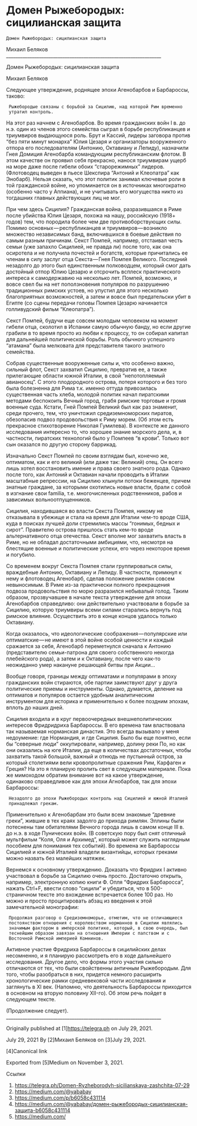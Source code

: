 #     Домен Рыжебородых: сицилианская защита
    Домен Рыжебородых: сицилианская защита

   Михаил Беляков
     __________________________________________________________________

Домен Рыжебородых: сицилианская защита

   Михаил Беляков

   Следующее утверждение, роднящее эпохи Агенобарбов и Барбароссы, таково:

     Рыжебородые связаны с борьбой за Сицилию, над которой Рим временно
     утратил контроль.

   На этот раз начнем с Агенобарбов. Во время гражданских войн I в. до
   н.э. один из членов этого семейства сыграл в борьбе республиканцев и
   триумвиров выдающуюся роль. Брут и Кассий, лидеры заговора против “без
   пяти минут монарха” Юлия Цезаря и организаторы вооруженного отпора его
   последователям (Антонию, Октавиану и Лепиду), назначили Гнея Домиция
   Агенобарба командующим республиканским флотом. В этом качестве он
   проявил себя прекрасно, нанося триумвирам ущерб на море даже после
   гибели обоих “старорежимных” лидеров. (Флотоводец выведен в пьесе
   Шекспира “Антоний и Клеопатра” как Энобарб). Нельзя сказать, что этот
   политик занимал ключевые роли в той гражданской войне, но упоминается
   он в источниках многократно (особенно часто у Аппиана), и не учитывать
   его могущества никто из тогдашних главных действующих лиц не мог.

   При чем здесь Сицилия? Гражданская война, разразившаяся в Риме после
   убийства Юлия Цезаря, похожа на нашу, российскую (1918+ годов) тем, что
   породила более чем две противоборствующих силы. Помимо
   основных — республиканцев и триумвиров — возникло множество независимых
   банд, включившихся в боевые действия по самым разным причинам. Секст
   Помпей, например, отстаивал честь семьи (уже запахло Сицилией, не
   правда ли) после того, как она осиротела и не получила почестей и
   богатств, которые причитались ее членам в силу заслуг отца
   Секста — Гнея Помпея Великого. Последний незадолго до этого был
   единственным полководцем, который смог дать достойный отпор Юлию Цезарю
   и отсрочить всплеск практического интереса к самодержавию на несколько
   лет. Помпей, возможно, и вовсе свел бы на нет поползновения популяров
   по разрушению традиционных римских устоев, но упустил для этого
   несколько благоприятных возможностей, а затем и вовсе был предательски
   убит в Египте (со сцены передачи головы Помпея Цезарю начинается
   голливудский фильм “Клеопатра”).

   Секст Помпей, будучи еще совсем молодым человеком на момент гибели
   отца, сколотил в Испании самую обычную банду, но если другие грабили в
   то время просто из любви к процессу, то он собирал капитал для
   дальнейшей политической борьбы. Роль обычного успешного “атамана” была
   мелковата для представителя такого знатного семейства.

   Собрав существенные вооруженные силы и, что особенно важно, сильный
   флот, Секст захватил Сицилию, превратив ее, а также прилегающие области
   южной Италии, в свой “непотопляемый авианосец”. С этого плодородного
   острова, потеря которого и без того была болезненна для Рима т.к.
   именно оттуда привозилась существенная часть хлеба, молодой политик
   начал пиратскими методами беспокоить Вечный город, грабя римские
   торговые и громя военные суда. Кстати, Гней Помпей Великий был как раз
   знаменит, среди прочего, тем, что уничтожил средиземноморских пиратов,
   обезопасив подвоз продовольствия к Риму морем. (Об этом есть прекрасное
   стихотворение Николая Гумилева). В контексте же данного исследования
   интересно то, что хорошее знание морского дела, и, в частности,
   пиратских технологий было у Помпеев “в крови”. Только вот сын оказался
   по другую сторону баррикад.

   Изначально Секст Помпей по своим взглядам был, конечно же, оптиматом,
   как и его великий (или даже так: Великий) отец. Он всего лишь хотел
   восстановить имение и права своего знатного рода. Однако после того,
   как Антоний и Октавиан начали проводить в Италии масштабные репрессии,
   на Сицилию хлынули потоки беженцев, причем знатные граждане, за
   которыми охотились новые власти, брали с собой в изгнание свои familia,
   т.е. многочисленных родственников, рабов и зависимых
   вольноотпущенников.

   Сицилия, находившаяся во власти Секста Помпея, никому не отказывала в
   убежище и стала на время для Италии чем-то вроде США, куда в поисках
   лучшей доли стремились массы “гонимых, бедных и сирот”. Правителю
   острова пришлось стать кем-то вроде альтернативного отца отечества.
   Секст вполне мог захватить власть в Риме, но не обладал достаточными
   амбициями, что, несмотря на блестящие военные и политические успехи,
   его через некоторое время и погубило.

   Со временем вокруг Секста Помпея стали группироваться силы, враждебные
   Антонию, Октавиану и Лепиду. В частности, примкнул к нему и флотоводец
   Агенобарб, сделав положение римлян совсем невыносимым. В Риме из-за
   практически полного прекращения подвоза продовольствия по морю
   разразился небывалый голод. Таким образом, прозвучавшее в начале текста
   утверждение для эпохи Агенобарбов справедливо: они действительно
   участвовали в борьбе за Сицилию, которую триумвиры всеми силами
   старались вернуть под римское влияние. Осуществить это в конце концов
   удалось только Октавиану.

   Когда оказалось, что идеологические соображения — популярские или
   оптиматские — не имеют в этой войне особой ценности и каждый сражается
   за себя, Агенобарб переметнулся сначала к Антонию (представителю
   семьи-патрона для своего собственного некогда плебейского рода), а
   затем и к Октавиану, после чего как-то неожиданно умер накануне
   решающей битвы при Акции…

   Вообще говоря, границы между оптиматами и популярами в эпоху
   гражданских войн стираются, обе партии заимствуют друг у друга
   политические приемы и инструменты. Однако, думается, деление на
   оптиматов и популяров остается удобным аналитическим инструментом для
   историка и применительно к более поздним эпохам, вплоть до наших дней.

   Сицилия входила и в круг первоочередных внешнеполитических интересов
   Фридридриха Барбароссы. В его времена там властвовала так называемая
   норманская династия. Это всегда вызывало у меня недоумение: где
   Нормандия, и где Сицилия. Было бы еще понятно, если бы “северные люди”
   оккупировали, например, долину реки По, но как они оказались на юге
   Италии, да еще в количествах достаточных, чтобы захватить такой
   большой, важный и отнюдь не пустынный остров, за который столетиями
   вели кровопролитные сражения Рим, Карфаген и Греция? На это я планирую
   пролить свет в следующем материале. Пока же мимоходом обратим внимание
   вот на какое утверждение, одинаково справедливое как для эпохи
   Агнобарбов, так для эпохи Барбароссы:

     Незадолго до эпохи Рыжебородых контроль над Сицилией и южной Италией
     принадлежал грекам.

   Применительно к Агенобарбам это были всем знакомые “древние греки”,
   жившие в тех краях задолго до прихода римлян. Эллины были потеснены там
   обитателями Вечного города лишь в самом конце III в. до н.э. в ходе
   Пунических войн. (В советскую пору был снят отличный мультфильм “Коля,
   Оля и Архимед”, который может служить наглядным пособием для понимания
   тех событий). Во времена же Барбароссы Сицилией и южной Италией владели
   византийцы, которых греками можно назвать без малейших натяжек.

   Вернемся к основному утверждению. Доказать что Фридрих I активно
   участвовал в борьбе за Сицилию очень просто. Достаточно открыть,
   например, электронную копию книги Ф. Опля “Фридрих Барбаросса”, нажать
   Ctrl+F, ввести слово “сицили” и убедиться, что в 500-страничном тексте
   это вхождение встречается более 100 раз. Но можно и просто
   процитировать абзац из введения к этой замечательной монографии:

     Продолжая разговор о Средиземноморье, отметим, что не отличающиеся
     постоянством отношения с королевством норманнов в Сицилии являлись
     значимым фактором в имперской политике, который, в свою очередь, был
     теснейшим образом завязан на отношения Империи с папством и с
     Восточной Римской империей Комнинов.

   Активное участие Фридриха Барбароссы в сицилийских делах несомненно, и
   я планирую рассмотреть его в ходе дальнейшего исследования. Другое
   дело, что формы этого участия сильно отличаются от тех, что были
   свойственны античным Рыжебородым. Для того, чтобы разобраться в них,
   придется немного расширить хронологические рамки средневековой части
   исследования и заглянуть в XI век. (Напомню, что деятельность
   Барбароссы приходится в основном на вторую половину XII-го). Об этом
   речь пойдет в следующем тексте.

   (Продолжение следует).
     __________________________________________________________________

   Originally published at [1]https://telegra.ph on July 29, 2021.

<time>July 29, 2021</time>
   By [2]Михаил Беляков on [3]July 29, 2021.

   [4]Canonical link

   Exported from [5]Medium on November 3, 2021.

Ссылки

   1. https://telegra.ph/Domen-Ryzheborodyh-sicilianskaya-zashchita-07-29
   2. https://medium.com/@yababay
   3. https://medium.com/p/b6058c431114
   4. https://medium.com/@yababay/домен-рыжебородых-сицилианская-защита-b6058c431114
   5. https://medium.com/
